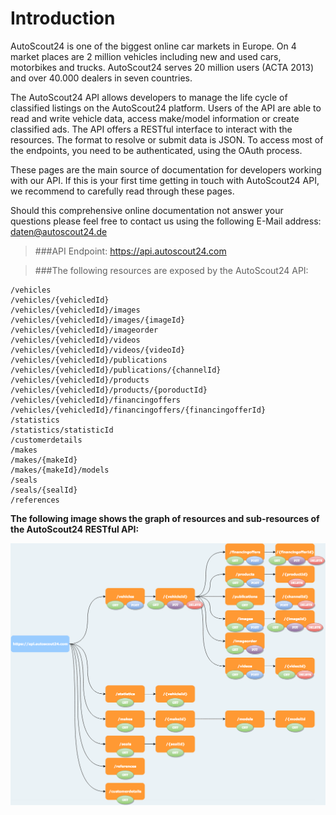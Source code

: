 # Introduction

AutoScout24 is one of the biggest online car markets in Europe. On 4 market places are 2 million vehicles including new and used cars, motorbikes and trucks. AutoScout24 serves 20 million users (ACTA 2013) and over 40.000 dealers in seven countries.

The AutoScout24 API allows developers to manage the life cycle of classified listings on the AutoScout24 platform. Users of the API are able to read and write vehicle data, access make/model information or create classified ads.
The API offers a RESTful interface to interact with the resources. The format to resolve or submit data is JSON. To access most of the endpoints, you need to be authenticated, using the OAuth process.

These pages are the main source of documentation for developers working with our API. If this is your first time getting in touch with AutoScout24 API, we recommend to carefully read through these pages.

Should this comprehensive online documentation not answer your questions please feel free to contact us using the following E-Mail address: <a href="mailto:daten@autoscout24.de?Subject=RESTful%20API%20Access%20Information%20Request" target="_top">daten@autoscout24.de</a>


> ###API Endpoint:
> https://api.autoscout24.com


> ###The following resources are exposed by the AutoScout24 API:

```shell
/vehicles
/vehicles/{vehicledId}
/vehicles/{vehicledId}/images
/vehicles/{vehicledId}/images/{imageId}
/vehicles/{vehicledId}/imageorder
/vehicles/{vehicledId}/videos
/vehicles/{vehicledId}/videos/{videoId}
/vehicles/{vehicledId}/publications
/vehicles/{vehicledId}/publications/{channelId}
/vehicles/{vehicledId}/products
/vehicles/{vehicledId}/products/{poroductId}
/vehicles/{vehicledId}/financingoffers
/vehicles/{vehicledId}/financingoffers/{financingofferId}
/statistics
/statistics/statisticId
/customerdetails
/makes
/makes/{makeId}
/makes/{makeId}/models
/seals
/seals/{sealId}
/references
```

**The following image shows the graph of resources and sub-resources of the AutoScout24 RESTful API:**

![Resources Image][resources]

[resources]: images/resources.png
